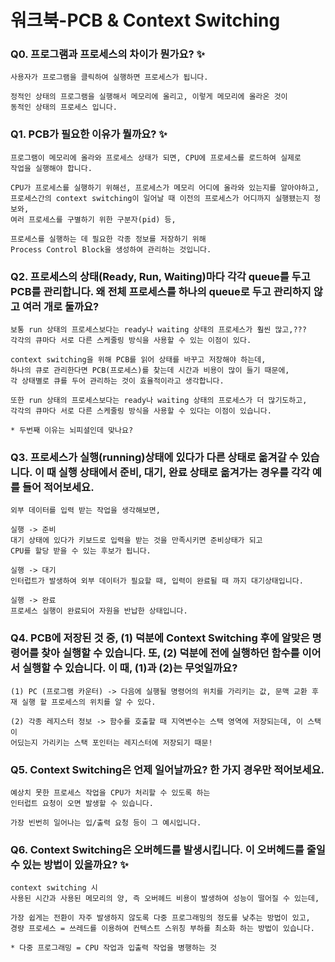 # 워크북-PCB & Context Switching

### **Q0. 프로그램과 프로세스의 차이가 뭔가요? ✨**

```
사용자가 프로그램을 클릭하여 실행하면 프로세스가 됩니다.

정적인 상태의 프로그램을 실행해서 메모리에 올리고, 이렇게 메모리에 올라온 것이
동적인 상태의 프로세스 입니다.
```

### **Q1. PCB가 필요한 이유가 뭘까요? ✨**

```
프로그램이 메모리에 올라와 프로세스 상태가 되면, CPU에 프로세스를 로드하여 실제로 
작업을 실행해야 합니다. 

CPU가 프로세스를 실행하기 위해선, 프로세스가 메모리 어디에 올라와 있는지를 알아야하고, 
프로세스간의 context switching이 일어날 때 이전의 프로세스가 어디까지 실행됐는지 정보와,
여러 프로세스를 구별하기 위한 구분자(pid) 등,

프로세스를 실행하는 데 필요한 각종 정보를 저장하기 위해
Process Control Block을 생성하여 관리하는 것입니다.
```

### **Q2. 프로세스의 상태(Ready, Run, Waiting)마다 각각 queue를 두고 PCB를 관리합니다. 왜 전체 프로세스를 하나의 queue로 두고 관리하지 않고 여러 개로 둘까요?**

```
보통 run 상태의 프로세스보다는 ready나 waiting 상태의 프로세스가 훨씬 많고,???
각각의 큐마다 서로 다른 스케줄링 방식을 사용할 수 있는 이점이 있다.

context switching을 위해 PCB를 읽어 상태를 바꾸고 저장해야 하는데,
하나의 큐로 관리한다면 PCB(프로세스)를 찾는데 시간과 비용이 많이 들기 때문에,
각 상태별로 큐를 두어 관리하는 것이 효율적이라고 생각합니다.

또한 run 상태의 프로세스보다는 ready나 waiting 상태의 프로세스가 더 많기도하고,
각각의 큐마다 서로 다른 스케줄링 방식을 사용할 수 있다는 이점이 있습니다.

* 두번째 이유는 뇌피셜인데 맞나요?
```

### **Q3. 프로세스가 실행(running)상태에 있다가 다른 상태로 옮겨갈 수 있습니다. 이 때 실행 상태에서 준비, 대기, 완료 상태로 옮겨가는 경우를 각각 예를 들어 적어보세요.**

```
외부 데이터를 입력 받는 작업을 생각해보면,

실행 -> 준비
대기 상태에 있다가 키보드로 입력을 받는 것을 만족시키면 준비상태가 되고
CPU를 할당 받을 수 있는 후보가 됩니다.

실행 -> 대기
인터럽트가 발생하여 외부 데이터가 필요할 때, 입력이 완료될 때 까지 대기상태입니다.

실행 -> 완료
프로세스 실행이 완료되어 자원을 반납한 상태입니다.
```

### **Q4. PCB에 저장된 것 중, (1) 덕분에 Context Switching 후에 알맞은 명령어를 찾아 실행할 수 있습니다. 또, (2) 덕분에 전에 실행하던 함수를 이어서 실행할 수 있습니다. 이 때, (1)과 (2)는 무엇일까요?**

```
(1) PC (프로그램 카운터) -> 다음에 실행될 명령어의 위치를 가리키는 값, 문맥 교환 후
재 실행 할 프로세스의 위치를 알 수 있다.

(2) 각종 레지스터 정보 -> 함수를 호출할 때 지역변수는 스택 영역에 저장되는데, 이 스택이
어딨는지 가리키는 스택 포인터는 레지스터에 저장되기 때문!
```

### **Q5. Context Switching은 언제 일어날까요? 한 가지 경우만 적어보세요.**

```
예상치 못한 프로세스 작업을 CPU가 처리할 수 있도록 하는
인터럽트 요청이 오면 발생할 수 있습니다.

가장 빈번히 일어나는 입/출력 요청 등이 그 예시입니다.

```

### **Q6. Context Switching은 오버헤드를 발생시킵니다. 이 오버헤드를 줄일 수 있는 방법이 있을까요? ✨**

```
context switching 시
사용된 시간과 사용된 메모리의 양, 즉 오버헤드 비용이 발생하여 성능이 떨어질 수 있는데,

가장 쉽게는 전환이 자주 발생하지 않도록 다중 프로그래밍의 정도를 낮추는 방법이 있고,
경량 프로세스 = 쓰레드를 이용하여 컨텍스트 스위칭 부하를 최소화 하는 방법이 있습니다.

* 다중 프로그래밍 = CPU 작업과 입출력 작업을 병행하는 것
```